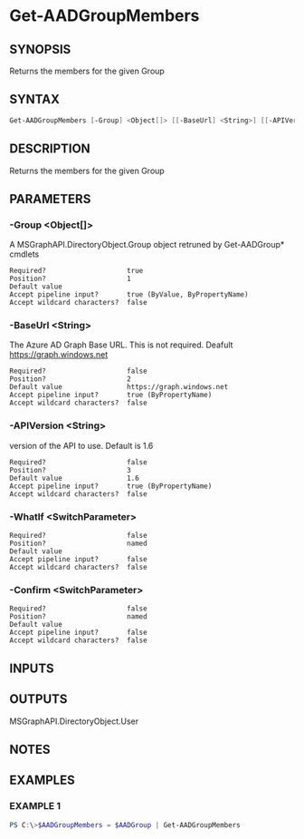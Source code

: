 ﻿# Get-AADGroupMembers
## SYNOPSIS
Returns the members for the given Group
## SYNTAX
```powershell
Get-AADGroupMembers [-Group] <Object[]> [[-BaseUrl] <String>] [[-APIVersion] <String>] [-WhatIf] [-Confirm] [<CommonParameters>]
```
## DESCRIPTION
Returns the members for the given Group
## PARAMETERS
### -Group &lt;Object[]&gt;
A MSGraphAPI.DirectoryObject.Group object retruned by Get-AADGroup* cmdlets
```
Required?                    true
Position?                    1
Default value
Accept pipeline input?       true (ByValue, ByPropertyName)
Accept wildcard characters?  false
```
### -BaseUrl &lt;String&gt;
The Azure AD Graph Base URL. This is not required. Deafult 
    https://graph.windows.net
```
Required?                    false
Position?                    2
Default value                https://graph.windows.net
Accept pipeline input?       true (ByPropertyName)
Accept wildcard characters?  false
```
### -APIVersion &lt;String&gt;
version of the API to use. Default is 1.6
```
Required?                    false
Position?                    3
Default value                1.6
Accept pipeline input?       true (ByPropertyName)
Accept wildcard characters?  false
```
### -WhatIf &lt;SwitchParameter&gt;

```
Required?                    false
Position?                    named
Default value
Accept pipeline input?       false
Accept wildcard characters?  false
```
### -Confirm &lt;SwitchParameter&gt;

```
Required?                    false
Position?                    named
Default value
Accept pipeline input?       false
Accept wildcard characters?  false
```
## INPUTS

## OUTPUTS
MSGraphAPI.DirectoryObject.User
## NOTES

## EXAMPLES
### EXAMPLE 1
```powershell
PS C:\>$AADGroupMembers = $AADGroup | Get-AADGroupMembers
```


